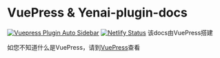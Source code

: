 # VuePress & Yenai-plugin-docs
[![Vuepress Plugin Auto Sidebar](https://github.com/yeyang52/yenai-plugin/actions/workflows/deploy-docs.yml/badge.svg)](https://github.com/yeyang52/yenai-plugin/actions/workflows/deploy-docs.yml)
[![Netlify Status](https://api.netlify.com/api/v1/badges/fbae5073-1b4c-4c62-a818-6cc8e100d336/deploy-status)](https://app.netlify.com/sites/yenai-plugin/deploys)
该docs由VuePress搭建

如您不知道什么是VuePress，请到[VuePress](https://vuepress.vuejs.org/zh/)查看